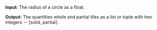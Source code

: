 **Input:**  The radius of a circle as a float. 

**Output:** The quantities whole and partial tiles as a list or tuple with two integers -- [solid, partial].
